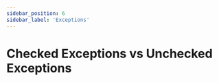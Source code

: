 ```yaml
---
sidebar_position: 6
sidebar_label: 'Exceptions'
---
```


# Checked Exceptions vs Unchecked Exceptions